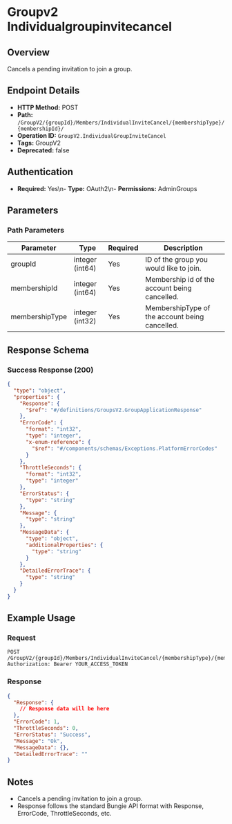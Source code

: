 # Groupv2 Individualgroupinvitecancel

## Overview
Cancels a pending invitation to join a group.

## Endpoint Details
- **HTTP Method:** POST
- **Path:** `/GroupV2/{groupId}/Members/IndividualInviteCancel/{membershipType}/{membershipId}/`
- **Operation ID:** `GroupV2.IndividualGroupInviteCancel`
- **Tags:** GroupV2
- **Deprecated:** false

## Authentication
- **Required:** Yes\n- **Type:** OAuth2\n- **Permissions:** AdminGroups

## Parameters

### Path Parameters
| Parameter | Type | Required | Description |
|-----------|------|----------|-------------|
| groupId | integer (int64) | Yes | ID of the group you would like to join. |
| membershipId | integer (int64) | Yes | Membership id of the account being cancelled. |
| membershipType | integer (int32) | Yes | MembershipType of the account being cancelled. |


## Response Schema

### Success Response (200)
```json
{
  "type": "object",
  "properties": {
    "Response": {
      "$ref": "#/definitions/GroupsV2.GroupApplicationResponse"
    },
    "ErrorCode": {
      "format": "int32",
      "type": "integer",
      "x-enum-reference": {
        "$ref": "#/components/schemas/Exceptions.PlatformErrorCodes"
      }
    },
    "ThrottleSeconds": {
      "format": "int32",
      "type": "integer"
    },
    "ErrorStatus": {
      "type": "string"
    },
    "Message": {
      "type": "string"
    },
    "MessageData": {
      "type": "object",
      "additionalProperties": {
        "type": "string"
      }
    },
    "DetailedErrorTrace": {
      "type": "string"
    }
  }
}
```


## Example Usage

### Request
```http
POST /GroupV2/{groupId}/Members/IndividualInviteCancel/{membershipType}/{membershipId}/
Authorization: Bearer YOUR_ACCESS_TOKEN
```

### Response
```json
{
  "Response": {
    // Response data will be here
  },
  "ErrorCode": 1,
  "ThrottleSeconds": 0,
  "ErrorStatus": "Success",
  "Message": "Ok",
  "MessageData": {},
  "DetailedErrorTrace": ""
}
```

## Notes
- Cancels a pending invitation to join a group.
- Response follows the standard Bungie API format with Response, ErrorCode, ThrottleSeconds, etc.
